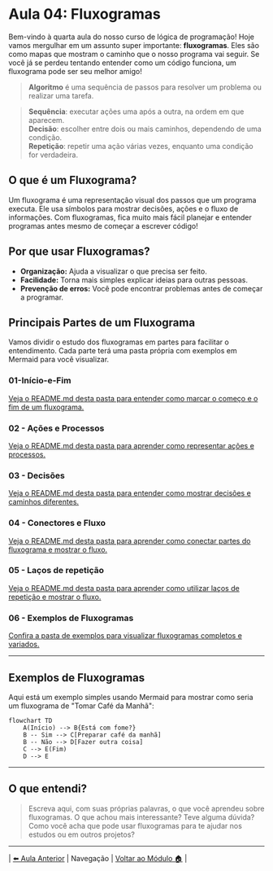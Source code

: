 # Aula 04: Fluxogramas

Bem-vindo à quarta aula do nosso curso de lógica de programação! Hoje vamos mergulhar em um assunto super importante: **fluxogramas**. Eles são como mapas que mostram o caminho que o nosso programa vai seguir. Se você já se perdeu tentando entender como um código funciona, um fluxograma pode ser seu melhor amigo!

> **Algoritmo** é uma sequência de passos para resolver um problema ou realizar uma tarefa.

> **Sequência**: executar ações uma após a outra, na ordem em que aparecem.  
> **Decisão**: escolher entre dois ou mais caminhos, dependendo de uma condição.  
> **Repetição**: repetir uma ação várias vezes, enquanto uma condição for verdadeira.

## O que é um Fluxograma?

Um fluxograma é uma representação visual dos passos que um programa executa. Ele usa símbolos para mostrar decisões, ações e o fluxo de informações. Com fluxogramas, fica muito mais fácil planejar e entender programas antes mesmo de começar a escrever código!

## Por que usar Fluxogramas?

- **Organização:** Ajuda a visualizar o que precisa ser feito.
- **Facilidade:** Torna mais simples explicar ideias para outras pessoas.
- **Prevenção de erros:** Você pode encontrar problemas antes de começar a programar.

## Principais Partes de um Fluxograma

Vamos dividir o estudo dos fluxogramas em partes para facilitar o entendimento. Cada parte terá uma pasta própria com exemplos em Mermaid para você visualizar.

### 01-Início-e-Fim

[Veja o README.md desta pasta para entender como marcar o começo e o fim de um fluxograma.](./01-inicio-e-fim/README.md)

### 02 - Ações e Processos

[Veja o README.md desta pasta para aprender como representar ações e processos.](./02-acoes-e-processos/README.md)

### 03 - Decisões

[Veja o README.md desta pasta para entender como mostrar decisões e caminhos diferentes.](./03-decisoes/README.md)

### 04 - Conectores e Fluxo

[Veja o README.md desta pasta para aprender como conectar partes do fluxograma e mostrar o fluxo.](./04-conectores-e-fluxo/README.md)

### 05 - Laços de repetição

[Veja o README.md desta pasta para aprender como utilizar laços de repetição e mostrar o fluxo.](./05-lacos-de-repeticao/README.md)

### 06 - Exemplos de Fluxogramas

[Confira a pasta de exemplos para visualizar fluxogramas completos e variados.](./06-exemplos-de-fluxogramas/README.md)

---

## Exemplos de Fluxogramas

Aqui está um exemplo simples usando Mermaid para mostrar como seria um fluxograma de "Tomar Café da Manhã":

```mermaid
flowchart TD
    A(Início) --> B{Está com fome?}
    B -- Sim --> C[Preparar café da manhã]
    B -- Não --> D[Fazer outra coisa]
    C --> E(Fim)
    D --> E
```

---

## O que entendi?

> Escreva aqui, com suas próprias palavras, o que você aprendeu sobre fluxogramas. O que achou mais interessante? Teve alguma dúvida? Como você acha que pode usar fluxogramas para te ajudar nos estudos ou em outros projetos?

---

| [⬅️ Aula Anterior](../aula-03-historia-programacao/README.md) | Navegação | [Voltar ao Módulo 🏠](../README.md) |
